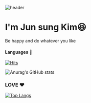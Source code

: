 ![header](https://capsule-render.vercel.app/api?type=rounded&color=auto&height=300&customColorList=6&section=header&text=✋Paka%20World✋&fontColor=F2F3F4&fontSize=90)


<h1> I'm Jun sung Kim😆 </h1>
Be happy and do whatever you like
<h4> Languages 📒 </h4>


[![Hits](https://hits.seeyoufarm.com/api/count/incr/badge.svg?url=https%3A%2F%2Fgithub.com%2Fwnstjd5408%2F&count_bg=%2301A263&title_bg=%2368BC71&icon=&icon_color=%23E7E7E7&title=GITHUB&edge_flat=false)](https://hits.seeyoufarm.com)


![Anurag's GitHub stats](https://github-readme-stats.vercel.app/api?username=wnstjd5408&show_icons=true&theme=radical)


<h3>LOVE ❤</h3>

[![Top Langs](https://github-readme-stats.vercel.app/api/top-langs/?username=wnstjd5408)](https://github.com/wnstjd5408/github-readme-stats)
